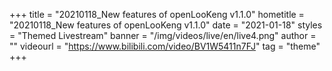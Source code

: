 +++
    title = "20210118_New features of openLooKeng v1.1.0"
    hometitle = "20210118_New features of openLooKeng v1.1.0"
    date = "2021-01-18"
    styles = "Themed Livestream"
    banner = "/img/videos/live/en/live4.png"
    author = ""
    videourl = "https://www.bilibili.com/video/BV1W5411n7FJ" 
    tag = "theme"
+++
